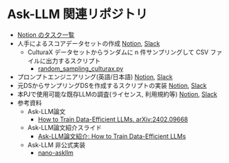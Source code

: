# Ask-LLM 関連リポジトリ

- [Notion のタスク一覧](https://www.notion.so/matsuolab-geniac/Ask-LLM-52e8a59eb3d8474db3198ee5f7920353?pvs=4)
- 人手によるスコアデータセットの作成 [Notion](https://www.notion.so/matsuolab-geniac/2447de2b123e410cb8f9ab1bb4bde4d2?pvs=4), [Slack](https://matsuokenllmcommunity.slack.com/archives/C06MZ27BEQ2/p1712157307815259)
  - CulturaX データセットからランダムに n 件サンプリングして CSV ファイルに出力するスクリプト
    - [random_sampling_culturax.py](random_sampling_culturax.py)
- プロンプトエンジニアリング(英語/日本語) [Notion](https://www.notion.so/matsuolab-geniac/50abbc7b9f8b476db94315d4a8c83f9d?pvs=4), [Slack](https://matsuokenllmcommunity.slack.com/archives/C06MZ27BEQ2/p1712158456495559)
- 元DSからサンプリングDSを作成するスクリプトの実装 [Notion](https://www.notion.so/matsuolab-geniac/DS-DS-2f3ac045bc984d019559938cc8de0128?pvs=4), [Slack](https://matsuokenllmcommunity.slack.com/archives/C06MZ27BEQ2/p1712068290842469)
- 本PJで使用可能な既存LLMの調査(ライセンス, 利用規約等) [Notion](https://www.notion.so/matsuolab-geniac/PJ-LLM-1dae4a2994b7496783d4a2ea2175a629?pvs=4), [Slack](https://matsuokenllmcommunity.slack.com/archives/C06MZ27BEQ2/p1712165299844339)
- 参考資料
  - Ask-LLM論文
    - [How to Train Data-Efficient LLMs. arXiv:2402.09668](https://arxiv.org/abs/2402.09668)
  - Ask-LLM論文紹介スライド
    - [Ask-LLM論文紹介: How to Train Data-Efficient LLMs](https://speakerdeck.com/s_ota/ask-llm-20240313)
  - Ask-LLM 非公式実装
    - [nano-askllm](https://github.com/susumuota/nano-askllm)

